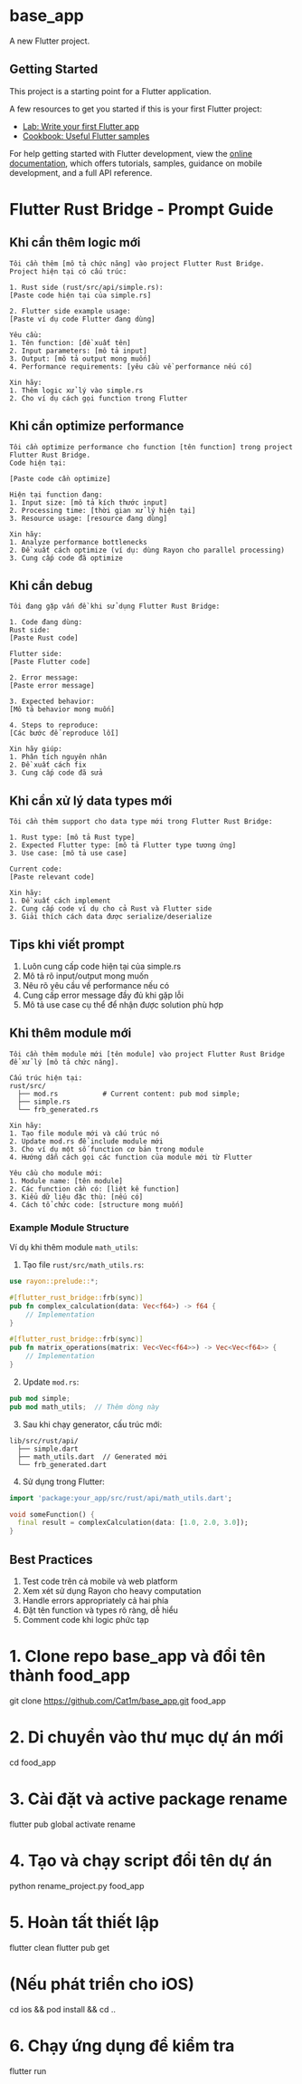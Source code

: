 # base_app

A new Flutter project.

## Getting Started

This project is a starting point for a Flutter application.

A few resources to get you started if this is your first Flutter project:

- [Lab: Write your first Flutter app](https://docs.flutter.dev/get-started/codelab)
- [Cookbook: Useful Flutter samples](https://docs.flutter.dev/cookbook)

For help getting started with Flutter development, view the
[online documentation](https://docs.flutter.dev/), which offers tutorials,
samples, guidance on mobile development, and a full API reference.


# Flutter Rust Bridge - Prompt Guide

## Khi cần thêm logic mới

```
Tôi cần thêm [mô tả chức năng] vào project Flutter Rust Bridge. 
Project hiện tại có cấu trúc:

1. Rust side (rust/src/api/simple.rs):
[Paste code hiện tại của simple.rs]

2. Flutter side example usage:
[Paste ví dụ code Flutter đang dùng]

Yêu cầu:
1. Tên function: [đề xuất tên]
2. Input parameters: [mô tả input]
3. Output: [mô tả output mong muốn]
4. Performance requirements: [yêu cầu về performance nếu có]

Xin hãy:
1. Thêm logic xử lý vào simple.rs
2. Cho ví dụ cách gọi function trong Flutter
```

## Khi cần optimize performance

```
Tôi cần optimize performance cho function [tên function] trong project Flutter Rust Bridge.
Code hiện tại:

[Paste code cần optimize]

Hiện tại function đang:
1. Input size: [mô tả kích thước input]
2. Processing time: [thời gian xử lý hiện tại]
3. Resource usage: [resource đang dùng]

Xin hãy:
1. Analyze performance bottlenecks
2. Đề xuất cách optimize (ví dụ: dùng Rayon cho parallel processing)
3. Cung cấp code đã optimize
```

## Khi cần debug

```
Tôi đang gặp vấn đề khi sử dụng Flutter Rust Bridge:

1. Code đang dùng:
Rust side:
[Paste Rust code]

Flutter side:
[Paste Flutter code]

2. Error message:
[Paste error message]

3. Expected behavior:
[Mô tả behavior mong muốn]

4. Steps to reproduce:
[Các bước để reproduce lỗi]

Xin hãy giúp:
1. Phân tích nguyên nhân
2. Đề xuất cách fix
3. Cung cấp code đã sửa
```

## Khi cần xử lý data types mới

```
Tôi cần thêm support cho data type mới trong Flutter Rust Bridge:

1. Rust type: [mô tả Rust type]
2. Expected Flutter type: [mô tả Flutter type tương ứng]
3. Use case: [mô tả use case]

Current code:
[Paste relevant code]

Xin hãy:
1. Đề xuất cách implement
2. Cung cấp code ví dụ cho cả Rust và Flutter side
3. Giải thích cách data được serialize/deserialize
```

## Tips khi viết prompt
1. Luôn cung cấp code hiện tại của simple.rs
2. Mô tả rõ input/output mong muốn
3. Nêu rõ yêu cầu về performance nếu có
4. Cung cấp error message đầy đủ khi gặp lỗi
5. Mô tả use case cụ thể để nhận được solution phù hợp

## Khi thêm module mới

```
Tôi cần thêm module mới [tên module] vào project Flutter Rust Bridge để xử lý [mô tả chức năng].

Cấu trúc hiện tại:
rust/src/
  ├── mod.rs           # Current content: pub mod simple;
  ├── simple.rs
  └── frb_generated.rs

Xin hãy:
1. Tạo file module mới và cấu trúc nó
2. Update mod.rs để include module mới
3. Cho ví dụ một số function cơ bản trong module
4. Hướng dẫn cách gọi các function của module mới từ Flutter

Yêu cầu cho module mới:
1. Module name: [tên module]
2. Các function cần có: [liệt kê function]
3. Kiểu dữ liệu đặc thù: [nếu có]
4. Cách tổ chức code: [structure mong muốn]
```

### Example Module Structure

Ví dụ khi thêm module `math_utils`:

1. Tạo file `rust/src/math_utils.rs`:
```rust
use rayon::prelude::*;

#[flutter_rust_bridge::frb(sync)]
pub fn complex_calculation(data: Vec<f64>) -> f64 {
    // Implementation
}

#[flutter_rust_bridge::frb(sync)]
pub fn matrix_operations(matrix: Vec<Vec<f64>>) -> Vec<Vec<f64>> {
    // Implementation
}
```

2. Update `mod.rs`:
```rust
pub mod simple;
pub mod math_utils;  // Thêm dòng này
```

3. Sau khi chạy generator, cấu trúc mới:
```
lib/src/rust/api/
  ├── simple.dart
  ├── math_utils.dart  // Generated mới
  └── frb_generated.dart
```

4. Sử dụng trong Flutter:
```dart
import 'package:your_app/src/rust/api/math_utils.dart';

void someFunction() {
  final result = complexCalculation(data: [1.0, 2.0, 3.0]);
}
```

## Best Practices
1. Test code trên cả mobile và web platform
2. Xem xét sử dụng Rayon cho heavy computation
3. Handle errors appropriately cả hai phía
4. Đặt tên function và types rõ ràng, dễ hiểu
5. Comment code khi logic phức tạp

# 1. Clone repo base_app và đổi tên thành food_app
git clone https://github.com/Cat1m/base_app.git food_app

# 2. Di chuyển vào thư mục dự án mới
cd food_app

# 3. Cài đặt và active package rename
flutter pub global activate rename

# 4. Tạo và chạy script đổi tên dự án
python rename_project.py food_app

# 5. Hoàn tất thiết lập
flutter clean
flutter pub get
# (Nếu phát triển cho iOS)
cd ios && pod install && cd ..

# 6. Chạy ứng dụng để kiểm tra
flutter run